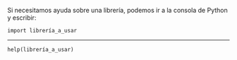 Si necesitamos ayuda sobre una librería, podemos ir a la consola de Python y escribir:

```
import librería_a_usar
```
---
```
help(librería_a_usar)
```